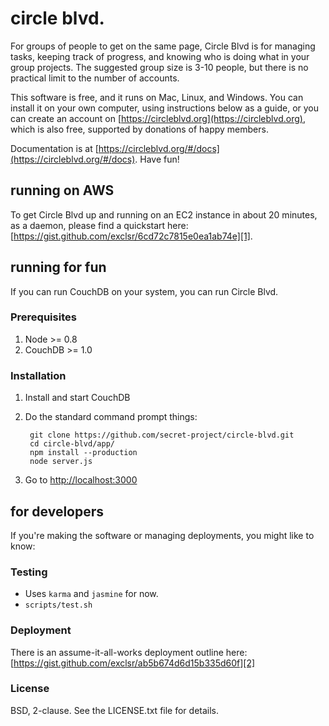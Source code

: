 circle blvd.
===============
For groups of people to get on the same page, Circle Blvd is for managing tasks, keeping track of progress, and knowing who is doing what in your group projects. The suggested group size is 3-10 people, but there is no practical limit to the number of accounts.

This software is free, and it runs on Mac, Linux, and Windows. You can install it on your own computer, using instructions below as a guide, or you can create an account on [https://circleblvd.org](https://circleblvd.org), which is also free, supported by donations of happy members.

Documentation is at [https://circleblvd.org/#/docs](https://circleblvd.org/#/docs). Have fun! 


running on AWS
----------------
To get Circle Blvd up and running on an EC2 instance in about 20 minutes, 
as a daemon, please find a quickstart here: 
[https://gist.github.com/exclsr/6cd72c7815e0ea1ab74e][1].


running for fun
----------------
If you can run CouchDB on your system, you can run Circle Blvd. 

### Prerequisites
1. Node >= 0.8
2. CouchDB >= 1.0

### Installation
1. Install and start CouchDB
2. Do the standard command prompt things:

        git clone https://github.com/secret-project/circle-blvd.git
        cd circle-blvd/app/
        npm install --production
        node server.js
  
3. Go to [http://localhost:3000](http://localhost:3000)

for developers
-----------------
If you're making the software or managing deployments, you
might like to know:

### Testing
* Uses `karma` and `jasmine` for now.
* `scripts/test.sh`

### Deployment
There is an assume-it-all-works deployment outline here: [https://gist.github.com/exclsr/ab5b674d6d15b335d60f][2]

### License
BSD, 2-clause. See the LICENSE.txt file for details.

[1]: https://gist.github.com/exclsr/6cd72c7815e0ea1ab74e "Running"
[2]: https://gist.github.com/exclsr/ab5b674d6d15b335d60f "Deploy"